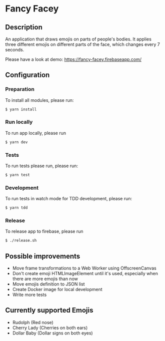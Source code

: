# Fancy Facey

## Description

An application that draws emojis on parts of people's bodies. It applies three different emojis on different parts of the face, which changes every 7 seconds.

Please have a look at demo:
https://fancy-facey.firebaseapp.com/

## Configuration

### Preparation

To install all modules, please run:

```sh
$ yarn install
```

### Run locally

To run app locally, please run

```sh
$ yarn dev
```

### Tests

To run tests please run, please run:

```sh
$ yarn test
```

### Development

To run tests in watch mode for TDD development, please run:

```sh
$ yarn tdd
```

### Release

To release app to firebase, please run

```sh
$ ./release.sh
```

## Possible improvements

- Move frame transformations to a Web Worker using OffscreenCanvas
- Don't create emoji HTMLImageElement until it's used, especially when there are more emojis than now
- Move emojis definition to JSON list
- Create Docker image for local development
- Write more tests

## Currently supported Emojis

- Rudolph (Red nose)
- Cherry Lady (Cherries on both ears)
- Dollar Baby (Dollar signs on both eyes)
